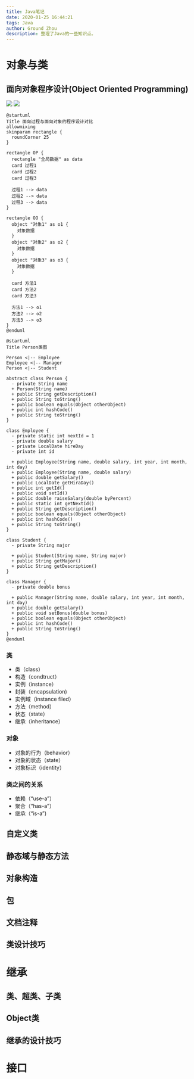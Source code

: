 ```yaml
---
title: Java笔记
date: 2020-01-25 16:44:21
tags: Java
author: Ground Zhou
description: 整理了Java的一些知识点。
---
```


# 对象与类

## 面向对象程序设计(Object Oriented Programming)

![](http://www.plantuml.com/plantuml/svg/SoWkIImgAStDuGh9BCb9LNWvTz7J2HDVx6z_lgBxoOu-2FVf-fqlDYvyFgi5AFXqL_-BTVjUh5i857osVWfNOavEVdbkPaLcNZfNSNPcNa5YKMAkGb5gSabYNZhGm6ekpgByqhmKv_oYlDGY1IDJhbekBeIqVm1GXGAIUgMdhIkURcnuDdN3izvrIWg9nGefYIM9G2N9YKKf2X276Q9oZL2vnbn0FbIXWgwk7Sm0g69C8ME44AhR_C5koq_A0We17GOE1KEmc_8DmL8A2X11Y6k10hKOweqWwes8LMyCKM-CIptChy-cxNosUQeXAjS8bGiE2QX2i1_p3U42a738Du8BG48XtnWO1WwfUId09040)
![](http://www.plantuml.com/plantuml/svg/lPHTJW8n4CVVUue-BX4UVDU4A2QIY9hW1MQt4xQassBR9MxKatWAdqsyZV4Q3hjTt0f-a1Xu6cP-pFpdemoT1-lBGh4RwHNoQxJEwFVdbxUdLyQQR_peOJ3WPyL2cGgHjKRZde266Te8dVfIeFQCGUgyXSppJ85p8Jc_PvmF-CBA9NWas4ezuneA9Fz1W9AEkrVx5sMgPDRYC_GZT9cL2o-9tePuqnXnC3L68MYEjoKebrobSoHznkTe6pkYfVOy1vUV6e6_5Nbah6bpFQ2uKPgq3oartlcnuCVyC2A4eTm4WW9RHP4Bau4QhQnSMXn175sbb89rvRKQkdFinmNwzUyg1DjOXT4-Rqm1LM_7R14V8hIaQHsCH_VP307dqWBrasoCdM9Z4RkNHWhkDlsXd0NfC1GChhIYSyhe5YE-imcgSbal8zdrolPmIE4TRNym1SoDPN6c6e-NrAM_QN6oYlsj_xMqyEo_I6kdRdJf8ca1_vzh_FcwsYCvMOb8kehsipvE7vhJ4BMWlzKF)

```plantuml
@startuml
Title 面向过程与面向对象的程序设计对比
allowmixing
skinparam rectangle {
  roundCorner 25
}

rectangle OP {
  rectangle "全局数据" as data
  card 过程1
  card 过程2
  card 过程3

  过程1 --> data
  过程2 --> data
  过程3 --> data
}

rectangle OO {
  object "对象1" as o1 {
    对象数据
  }
  object "对象2" as o2 {
    对象数据
  }
  object "对象3" as o3 {
    对象数据
  }

  card 方法1
  card 方法2
  card 方法3

  方法1 --> o1
  方法2 --> o2
  方法3 --> o3
}
@enduml

@startuml
Title Person类图

Person <|-- Employee
Employee <|-- Manager
Person <|-- Student

abstract class Person {
  - private String name
  + Person(String name)
  + public String getDescription()
  + public String toString()
  + public boolean equals(Object otherObject)
  + public int hashCode()
  + public String toString()
}

class Employee {
  - private static int nextId = 1
  - private double salary
  - private LocalDate hireDay
  - private int id

  + public Employee(String name, double salary, int year, int month, int day)
  + public Employee(String name, double salary)
  + public double getSalary()
  + public LocalDate getHiraDay()
  + public int getId()
  + public void setId()
  + public double raiseSalary(double byPercent)
  + public static int getNextId()
  + public String getDescription()
  + public boolean equals(Object otherObject)
  + public int hashCode()
  + public String toString()
}

class Student {
  - private String major

  + public Student(String name, String major)
  + public String getMajor()
  + public String getDescription()
}

class Manager {
  - private double bonus

  + public Manager(String name, double salary, int year, int month, int day)
  + public double getSalary()
  + public void setBonus(double bonus)
  + public boolean equals(Object otherObject)
  + public int hashCode()
  + public String toString()    
}
@enduml
```

### 类

- 类（class）
- 构造（condtruct）
- 实例（instance）
- 封装（encapsulation)
- 实例域（instance filed）
- 方法（method）
- 状态（state）
- 继承（inheritance）

### 对象

- 对象的行为（behavior）
- 对象的状态（state）
- 对象标识（identity）

### 类之间的关系

- 依赖（“use-a”）
- 聚合（“has-a”）
- 继承（“is-a”)

## 自定义类

## 静态域与静态方法

## 对象构造

## 包

## 文档注释

## 类设计技巧

# 继承

## 类、超类、子类

## Object类

## 继承的设计技巧

# 接口

